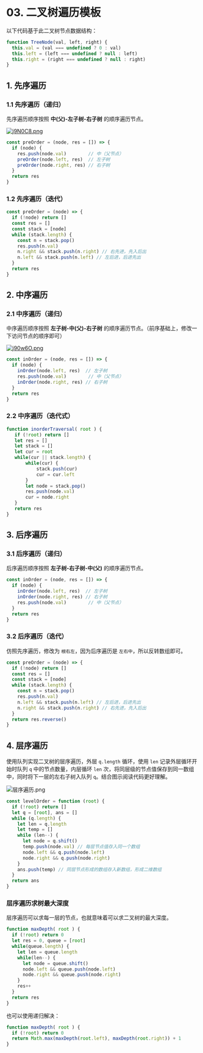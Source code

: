 # 03. 二叉树遍历模板

以下代码基于此二叉树节点数据结构：
```js
function TreeNode(val, left, right) {
  this.val = (val === undefined ? 0 : val)
  this.left = (left === undefined ? null : left)
  this.right = (right === undefined ? null : right)
}
```
## 1. 先序遍历

### 1.1 先序遍历（递归）

先序遍历顺序按照 **中(父)-左子树-右子树** 的顺序遍历节点。

[![j9N0C8.png](https://s1.ax1x.com/2022/06/22/j9N0C8.png)](https://imgtu.com/i/j9N0C8)

```js
const preOrder = (node, res = []) => {
  if (node) {
    res.push(node.val)        // 中（父节点）
    preOrder(node.left, res)  // 左子树
    preOrder(node.right, res) // 右子树
  }
  return res
}
```

### 1.2 先序遍历（迭代）

```js
const preOrder = (node) => {
  if (!node) return []
  const res = []
  const stack = [node]
  while (stack.length) {
    const n = stack.pop()
    res.push(n.val)
    n.right && stack.push(n.right) // 右先进，先入后出
    n.left && stack.push(n.left) // 左后进，后进先出
  }
  return res
}
```

## 2. 中序遍历

### 2.1 中序遍历（递归）

中序遍历顺序按照 **左子树-中(父)-右子树** 的顺序遍历节点。（前序基础上，修改一下访问节点的顺序即可）

[![j90w6O.png](https://s1.ax1x.com/2022/06/22/j90w6O.png)](https://imgtu.com/i/j90w6O)

```js
const inOrder = (node, res = []) => {
  if (node) {
    inOrder(node.left, res)  // 左子树
    res.push(node.val)        // 中（父节点）
    inOrder(node.right, res) // 右子树
  }
  return res
}
```

### 2.2 中序遍历（迭代式）

```js
function inorderTraversal( root ) {
   if (!root) return []
   let res = []
   let stack = []
   let cur = root
   while(cur || stack.length) {
       while(cur) {
           stack.push(cur)
           cur = cur.left
       }
       let node = stack.pop()
       res.push(node.val)
       cur = node.right
   }
   return res
}
```

## 3. 后序遍历

### 3.1 后序遍历（递归）

后序遍历顺序按照 **左子树-右子树-中(父)** 的顺序遍历节点。

```js
const inOrder = (node, res = []) => {
  if (node) {
    inOrder(node.left, res)  // 左子树
    inOrder(node.right, res) // 右子树
    res.push(node.val)        // 中（父节点）
  }
  return res
}
```

### 3.2 后序遍历（迭代）

仿照先序遍历，修改为 `根右左`，因为后序遍历是 `左右中`，所以反转数组即可。

```js
const preOrder = (node) => {
  if (!node) return []
  const res = []
  const stack = [node]
  while (stack.length) {
    const n = stack.pop()
    res.push(n.val)
    n.left && stack.push(n.left) // 左后进，后进先出
    n.right && stack.push(n.right) // 右先进，先入后出
  }
  return res.reverse()
}
```

## 4. 层序遍历

使用队列实现二叉树的层序遍历，外层 `q.length` 循环，使用 `len` 记录外层循环开始时队列 `q` 中的节点数量，内层循环 `len` 次，将同层级的节点值保存到同一数组中，同时将下一层的左右子树入队列 `q`。结合图示阅读代码更好理解。

![层序遍历.png](https://s2.loli.net/2022/06/24/Vh8vHdxqOIlnNmK.png)

```js
const levelOrder = function (root) {
  if (!root) return []
  let q = [root], ans = []
  while (q.length) {
    let len = q.length
    let temp = []
    while (len--) {
      let node = q.shift()
      temp.push(node.val) // 每层节点值存入同一个数组
      node.left && q.push(node.left)
      node.right && q.push(node.right)
    }
    ans.push(temp) // 同层节点形成的数组存入新数组，形成二维数组
  }
  return ans
}
```

### 层序遍历求树最大深度

层序遍历可以求每一层的节点，也就意味着可以求二叉树的最大深度。

```js
function maxDepth( root ) {
  if (!root) return 0
  let res = 0, queue = [root]
  while(queue.length) {
    let len = queue.length
    while(len--) {
      let node = queue.shift()
      node.left && queue.push(node.left)
      node.right && queue.push(node.right)
    }
    res++
  }
  return res
}
```

也可以使用递归解决：
```js
function maxDepth( root ) {
  if (!root) return 0
  return Math.max(maxDepth(root.left), maxDepth(root.right)) + 1
}
```